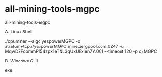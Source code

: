 # all-mining-tools-mgpc
all-mining-tools-mgpc

A. Linux Shell

  ./cpuminer --algo yespowerMGPC  -o  stratum+tcp://yespowerMGPC.mine.zergpool.com:6247 -u MqwDZFcommP154zpx1eTNL3qUxUExien7Y.001 --timeout 120 -p c=MGPC
  
B. Windows GUI

  exe

